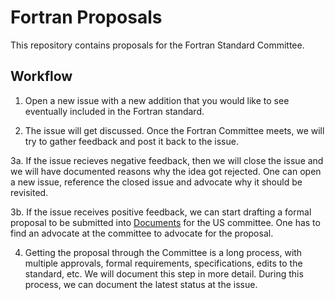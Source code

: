# Fortran Proposals

This repository contains proposals for the Fortran Standard Committee.

## Workflow

1. Open a new issue with a new addition that you would like to see eventually included in the Fortran standard.

2. The issue will get discussed. Once the Fortran Committee meets, we will try to gather feedback and post it back to the issue.

3a. If the issue recieves negative feedback, then we will close the issue and we will have documented reasons why the idea got rejected. One can open a new issue, reference the closed issue and advocate why it should be revisited.

3b. If the issue receives positive feedback, we can start drafting a formal proposal to be submitted into [Documents](https://j3-fortran.org/doc/meeting) for the US committee. One has to find an advocate at the committee to advocate for the proposal. 

4. Getting the proposal through the Committee is a long process, with multiple approvals, formal requirements, specifications, edits to the standard, etc. We will document this step in more detail. During this process, we can document the latest status at the issue.
